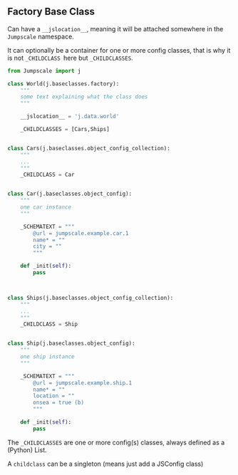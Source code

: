 
## Factory Base Class

Can have a `__jslocation__`, meaning it will be attached somewhere in the `Jumpscale` namespace.

It can optionally be a container for one or more config classes,
that is why it is not `_CHILDCLASS `here but `_CHILDCLASSES`.

```python
from Jumpscale import j

class World(j.baseclasses.factory):
    """
    some text explaining what the class does
    """

    __jslocation__ = 'j.data.world'

    _CHILDCLASSES = [Cars,Ships]


class Cars(j.baseclasses.object_config_collection):
    """
    ...
    """
    _CHILDCLASS = Car


class Car(j.baseclasses.object_config):
    """
    one car instance
    """

    _SCHEMATEXT = """
        @url = jumpscale.example.car.1
        name* = ""
        city = ""
        """

    def _init(self):
        pass



class Ships(j.baseclasses.object_config_collection):
    """
    ...
    """
    _CHILDCLASS = Ship


class Ship(j.baseclasses.object_config):
    """
    one ship instance
    """

    _SCHEMATEXT = """
        @url = jumpscale.example.ship.1
        name* = ""
        location = ""
        onsea = true (b)
        """

    def _init(self):    
        pass


```

The `_CHILDCLASSES` are one or more config(s) classes, always defined as a (Python) List.

A `childclass` can be a singleton (means just add a JSConfig class)

